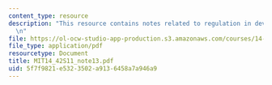 ```yaml
---
content_type: resource
description: "This resource contains notes related to regulation in developing economies.\r\
  \n"
file: https://ol-ocw-studio-app-production.s3.amazonaws.com/courses/14-42-environmental-policy-and-economics-spring-2011/5f7f9821e5323502a9136458a7a946a9_MIT14_42S11_note13.pdf
file_type: application/pdf
resourcetype: Document
title: MIT14_42S11_note13.pdf
uid: 5f7f9821-e532-3502-a913-6458a7a946a9
---
```

